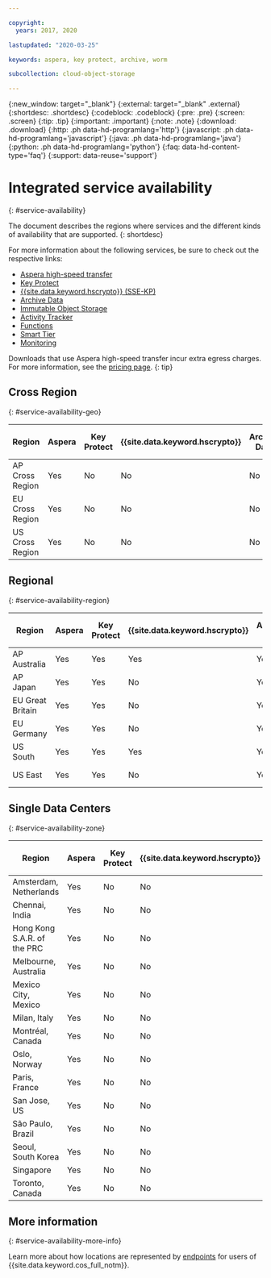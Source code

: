 ```yaml
---

copyright:
  years: 2017, 2020

lastupdated: "2020-03-25"

keywords: aspera, key protect, archive, worm

subcollection: cloud-object-storage

---
```

{:new_window: target="_blank"}
{:external: target="_blank" .external}
{:shortdesc: .shortdesc}
{:codeblock: .codeblock}
{:pre: .pre}
{:screen: .screen}
{:tip: .tip}
{:important: .important}
{:note: .note}
{:download: .download} 
{:http: .ph data-hd-programlang='http'} 
{:javascript: .ph data-hd-programlang='javascript'} 
{:java: .ph data-hd-programlang='java'} 
{:python: .ph data-hd-programlang='python'}
{:faq: data-hd-content-type='faq'}
{:support: data-reuse='support'}

# Integrated service availability
{: #service-availability}

The document describes the regions where services and the different kinds of availability that are supported.
{: shortdesc}

For more information about the following services, be sure to check out the respective links:

* [Aspera high-speed transfer](/docs/cloud-object-storage/basics?topic=cloud-object-storage-aspera)
* [Key Protect](/docs/cloud-object-storage/basics/cloud-object-storage/basics?topic=cloud-object-storage-encryption#sse-kp)
* [{{site.data.keyword.hscrypto}} (SSE-KP)](/docs/cloud-object-storage?topic=cloud-object-storage-encryption)
* [Archive Data](/docs/cloud-object-storage/basics?topic=cloud-object-storage-archive)
* [Immutable Object Storage](/docs/cloud-object-storage/basics?topic=cloud-object-storage-immutable)
* [Activity Tracker](/docs/Activity-Tracker-with-LogDNA?topic=logdnaat-getting-started#getting-started)
* [Functions](/docs/cloud-object-storage?topic=cloud-object-storage-functions)
* [Smart Tier](/docs/cloud-object-storage?topic=cloud-object-storage-billing#smart-tier-pricing-details)
* [Monitoring](/docs/cloud-object-storage?topic=cloud-object-storage-mm-cos-integration)



Downloads that use Aspera high-speed transfer incur extra egress charges. For more information, see the [pricing page](https://www.ibm.com/cloud/object-storage).
{: tip}

## Cross Region
{: #service-availability-geo}

| Region          | Aspera | Key Protect | {{site.data.keyword.hscrypto}} | Archive Data | Immutable Object Storage | Activity Tracker | Functions | Smart Tier | Monitoring |
|-----------------|--------|-------------|--------------------------------|--------------|--------------------------|------------------|-----------|------------|------------|
| AP Cross Region | Yes    | No          | No                             | No           | No                       | Tokyo            | No        | No         | Tokyo |
| EU Cross Region | Yes    | No          | No                             | No           | No                       | Frankfurt        | No        | No         | Frankfurt |
| US Cross Region | Yes    | No          | No                             | No           | Yes                      | Dallas           | No        | Yes        | Dallas |


## Regional
{: #service-availability-region}

| Region           | Aspera | Key Protect | {{site.data.keyword.hscrypto}} | Archive Data | Immutable Object Storage | Activity Tracker | Functions | Smart Tier | Monitoring |
|------------------|--------|-------------|--------------------------------|--------------|--------------------------|------------------|-----------|------------|------------|
| AP Australia     | Yes    | Yes         | Yes                            | Yes          | Yes                      | Sydney           | No        | Yes        | Sydney |
| AP Japan         | Yes    | Yes         | No                             | Yes          | Yes                      | Tokyo            | Yes       | Yes        | Tokyo |
| EU Great Britain | Yes    | Yes         | No                             | Yes          | Yes                      | London           | Yes       | Yes        | London |
| EU Germany       | Yes    | Yes         | No                             | Yes          | Yes                      | Frankfurt        | Yes       | Yes        | Frankfurt |
| US South         | Yes    | Yes         | Yes                            | Yes          | Yes                      | Dallas           | Yes       | Yes        | Dallas |
| US East          | Yes    | Yes         | No                             | Yes          | Yes                      | Washington DC           | Yes       | Yes        | Washington DC |

## Single Data Centers
{: #service-availability-zone}

| Region                      | Aspera | Key Protect | {{site.data.keyword.hscrypto}} | Archive Data | Immutable Object Storage | Activity Tracker | Functions | Smart Tier | Monitoring |
|-----------------------------|--------|-------------|--------------------------------|--------------|--------------------------|------------------|-----------|-----------|-----------|
| Amsterdam, Netherlands      | Yes    | No          | No                             | No           | No                       | Frankfurt        | No        | No        | Frankfurt |
| Chennai, India              | Yes    | No          | No                             | No           | No                       | Tokyo            | No        | No        | Tokyo |
| Hong Kong S.A.R. of the PRC | Yes    | No          | No                             | No           | No                       | Tokyo            | No        | No        | Tokyo |
| Melbourne, Australia        | Yes    | No          | No                             | No           | No                       | Sydney           | No        | No        | Sydney |
| Mexico City, Mexico         | Yes    | No          | No                             | No           | No                       | Dallas           | No        | No        | Dallas |
| Milan, Italy                | Yes    | No          | No                             | No           | No                       | Frankfurt        | No        | No        | Frankfurt |
| Montréal, Canada            | Yes    | No          | No                             | No           | No                       | Dallas           | No        | No        | Dallas |
| Oslo, Norway                | Yes    | No          | No                             | No           | No                       | Frankfurt        | No        | No        | Frankfurt |
| Paris, France               | Yes    | No          | No                             | No           | No                       | Frankfurt        | No        | No        | Frankfurt |
| San Jose, US                | Yes    | No          | No                             | No           | No                       | Dallas           | No        | No        | Dallas |
| São Paulo, Brazil           | Yes    | No          | No                             | Yes          | No                       | Dallas           | No        | No        | Dallas |
| Seoul, South Korea          | Yes    | No          | No                             | No           | No                       | Tokyo            | No        | No        | Tokyo |
| Singapore                   | Yes    | No          | No                             | No           | No                       | Tokyo            | No        | No        | Tokyo |
| Toronto, Canada             | Yes    | No          | No                             | Yes          | No                       | Dallas           | No        | No        | Dallas |

## More information
{: #service-availability-more-info}

Learn more about how locations are represented by [endpoints](/docs/services/cloud-object-storage?topic=cloud-object-storage-endpoints) for users of {{site.data.keyword.cos_full_notm}}.